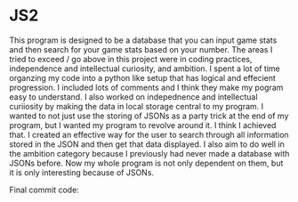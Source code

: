 # JS2

This program is designed to be a database that you can input game stats and then search for your game stats based on your number. The areas I tried to exceed / go above in this project were in coding practices, independence and intellectual curiosity, and ambition. I spent a lot of time organzing my code into a python like setup that has logical and effecient progression. I included lots of comments and I think they make my pogram easy to understand. I also worked on indepednence and intellectual curiiosity by making the data in local storage central to my program. I wanted to not just use the storing of JSONs as a party trick at the end of my program, but I wanted my program to revolve around it. I think I achieved that. I created an effective way for the user to search through all information stored in the JSON and then get that data displayed. I also aim to do well in the ambition category because I previously had never made a database with JSONs before. Now my whole program is not only dependent on them, but it is only interesting because of JSONs.

Final commit code: 
